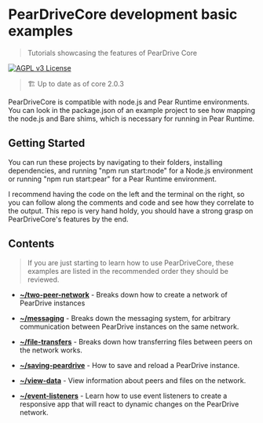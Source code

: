 # PearDriveCore development basic examples

> Tutorials showcasing the features of PearDrive Core

[![AGPL v3 License](https://img.shields.io/badge/license-AGPL%20v3-blue.svg)](./LICENSE)

> 🏗️ Up to date as of core 2.0.3

PearDriveCore is compatible with node.js and Pear Runtime environments. You can look in the package.json of an example project to see how mapping the node.js and Bare shims, which is necessary for running in Pear Runtime.

## Getting Started

You can run these projects by navigating to their folders, installing dependencies, and running "npm run start:node" for a Node.js environment or running "npm run start:pear" for a Pear Runtime environment.

I recommend having the code on the left and the terminal on the right, so you can follow along the comments and code and see how they correlate to the output. This repo is very hand holdy, you should have a strong grasp on PearDriveCore's features by the end.

## Contents

> If you are just starting to learn how to use PearDriveCore, these examples are listed in the recommended order they should be reviewed.

- **[~/two-peer-network](two-peer-network/index.js)** - Breaks down how to create a network of PearDrive instances

- **[~/messaging](messaging/index.js)** - Breaks down the messaging system, for arbitrary communication between PearDrive instances on the same network.

- **[~/file-transfers](file-transfers/index.js)** - Breaks down how transferring files between peers on the network works.

- **[~/saving-peardrive](saving-peardrive/index.js)** - How to save and reload a PearDrive instance.

- **[~/view-data](view-data/index.js)** - View information about peers and files on the network.

- **[~/event-listeners](event-listeners/index.js)** - Learn how to use event listeners to create a responsive app that will react to dynamic changes on the PearDrive network.

